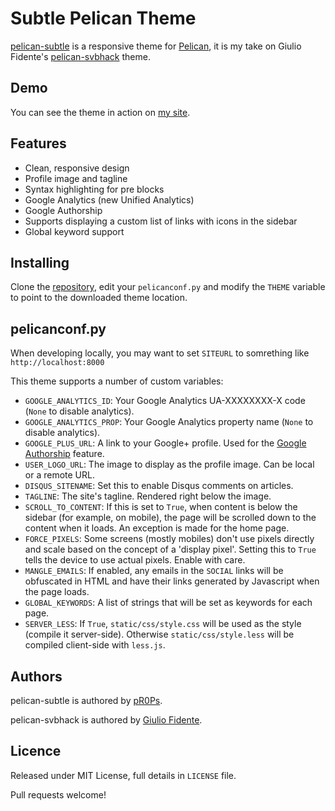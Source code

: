 Subtle Pelican Theme
====================

[pelican-subtle](https://github.com/pR0Ps/pelican-subtle) is a responsive theme for [Pelican](http://getpelican.com), it is my take on Giulio Fidente's [pelican-svbhack](https://github.com/giulivo/pelican-svbhack) theme.

## Demo

You can see the theme in action on [my site](http://cmetcalfe.ca/).

## Features

- Clean, responsive design
- Profile image and tagline
- Syntax highlighting for pre blocks
- Google Analytics (new Unified Analytics)
- Google Authorship
- Supports displaying a custom list of links with icons in the sidebar
- Global keyword support

## Installing

Clone the [repository](https://github.com/pR0Ps/pelican-subtle), edit your `pelicanconf.py` and modify the `THEME` variable to point to the downloaded theme location.

## pelicanconf.py

When developing locally, you may want to set `SITEURL` to somrething like `http://localhost:8000`

This theme supports a number of custom variables:

- `GOOGLE_ANALYTICS_ID`: Your Google Analytics UA-XXXXXXXX-X code (`None` to disable analytics).
- `GOOGLE_ANALYTICS_PROP`: Your Google Analytics property name (`None` to disable analytics).
- `GOOGLE_PLUS_URL`: A link to your Google+ profile. Used for the [Google Authorship](http://www.google.com/insidesearch/features/authorship/index.html) feature.
- `USER_LOGO_URL`: The image to display as the profile image. Can be local or a remote URL.
- `DISQUS_SITENAME`: Set this to enable Disqus comments on articles.
- `TAGLINE`: The site's tagline. Rendered right below the image.
- `SCROLL_TO_CONTENT`: If this is set to `True`, when content is below the sidebar (for example, on mobile), the page will be scrolled down to the content when it loads. An exception is made for the home page.
- `FORCE_PIXELS`: Some screens (mostly mobiles) don't use pixels directly and scale based on the concept of a 'display pixel'. Setting this to `True` tells the device to use actual pixels. Enable with care.
- `MANGLE_EMAILS`: If enabled, any emails in the `SOCIAL` links will be obfuscated in HTML and have their links generated by Javascript when the page loads.
- `GLOBAL_KEYWORDS`: A list of strings that will be set as keywords for each page.
- `SERVER_LESS`: If `True`, `static/css/style.css` will be used as the style (compile it server-side). Otherwise `static/css/style.less` will be compiled client-side with `less.js`.

## Authors

pelican-subtle is authored by [pR0Ps](https://github.com/pR0Ps).

pelican-svbhack is authored by [Giulio Fidente](https://github.com/giulivo).

## Licence

Released under MIT License, full details in `LICENSE` file.

Pull requests welcome!

